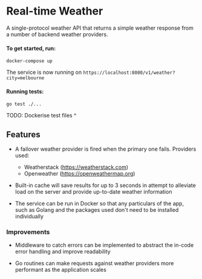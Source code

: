 # Real-time Weather

A single-protocol weather API that returns a simple weather response from a number of backend weather providers.

#### To get started, run:

```docker-compose up```

The service is now running on `https://localhost:8080/v1/weather?city=melbourne`

#### Running tests:

```go test ./...```

TODO: Dockerise test files ^

## Features

* A failover weather provider is fired when the primary one fails. Providers used:
    * Weatherstack (https://weatherstack.com)
    * Openweather (https://openweathermap.org)

* Built-in cache will save results for up to 3 seconds in attempt to alleviate load on the server and provide up-to-date weather information

* The service can be run in Docker so that any particulars of the app, such as Golang and the packages used don't need to be installed individually

### Improvements

* Middleware to catch errors can be implemented to abstract the in-code error handling and improve readability

* Go routines can make requests against weather providers more performant as the application scales
